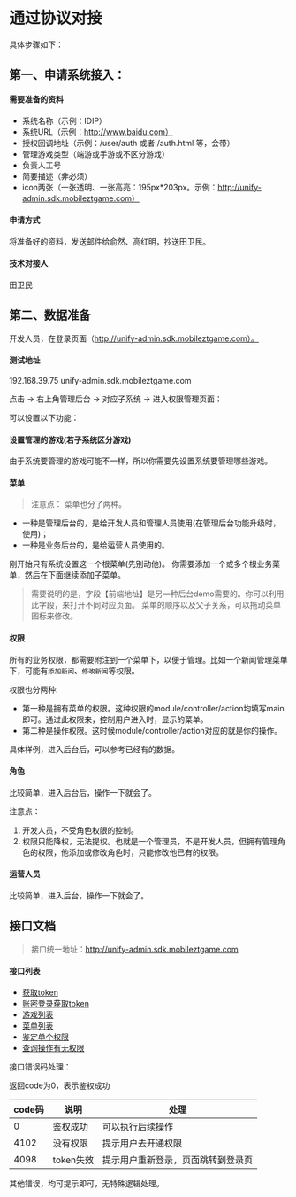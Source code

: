 # 通过协议对接

具体步骤如下：

## 第一、申请系统接入：

#### 需要准备的资料
- 系统名称（示例：IDIP）
- 系统URL（示例：http://www.baidu.com）
- 授权回调地址（示例：/user/auth 或者 /auth.html 等，会带）
- 管理游戏类型（端游或手游或不区分游戏）
- 负责人工号
- 简要描述（非必须）
- icon两张（一张透明、一张高亮：195px*203px。示例：http://unify-admin.sdk.mobileztgame.com）

#### 申请方式

将准备好的资料，发送邮件给俞然、高红明，抄送田卫民。

#### 技术对接人

田卫民

## 第二、数据准备

开发人员，在登录页面（http://unify-admin.sdk.mobileztgame.com）。

#### 测试地址
192.168.39.75 unify-admin.sdk.mobileztgame.com

点击 -> 右上角管理后台 -> 对应子系统 -> 进入权限管理页面：

可以设置以下功能：

#### 设置管理的游戏(若子系统区分游戏)

由于系统要管理的游戏可能不一样，所以你需要先设置系统要管理哪些游戏。

#### 菜单
> 注意点：
菜单也分了两种。
- 一种是管理后台的，是给开发人员和管理人员使用(在管理后台功能升级时，使用)；
- 一种是业务后台的，是给运营人员使用的。

刚开始只有系统设置这一个根菜单(先别动他)。
你需要添加一个或多个根业务菜单，然后在下面继续添加子菜单。

> 需要说明的是，字段【前端地址】是另一种后台demo需要的。你可以利用此字段，来打开不同对应页面。
> 菜单的顺序以及父子关系，可以拖动菜单图标来修改。

#### 权限

所有的业务权限，都需要附注到一个菜单下，以便于管理。比如一个新闻管理菜单下，可能有```添加新闻```、```修改新闻```等权限。

权限也分两种:
- 第一种是拥有菜单的权限。这种权限的module/controller/action均填写main即可。通过此权限来，控制用户进入时，显示的菜单。
- 第二种是操作权限。这时候module/controller/action对应的就是你的操作。

具体样例，进入后台后，可以参考已经有的数据。

#### 角色
比较简单，进入后台后，操作一下就会了。

注意点：
1. 开发人员，不受角色权限的控制。
2. 权限只能降权，无法提权。也就是一个管理员，不是开发人员，但拥有管理角色的权限，他添加或修改角色时，只能修改他已有的权限。

#### 运营人员
比较简单，进入后台，操作一下就会了。

## 接口文档

> 接口统一地址：http://unify-admin.sdk.mobileztgame.com

#### 接口列表
- [获取token](./doc_source/getToken.md)
- [账密登录获取token](./doc_source/getTokenByPassword.md)
- [游戏列表](./doc_source/gameList.md)
- [菜单列表](./doc_source/gameMenus.md)
- [鉴定单个权限](./doc_source/verify.md)
- [查询操作有无权限](./doc_source/checkPrivilege.md)


接口错误码处理：

返回code为0，表示鉴权成功

| code码 | 说明 | 处理 |
| --- | --- | --- |
| 0 | 鉴权成功 | 可以执行后续操作 |
| 4102 | 没有权限 | 提示用户去开通权限 |
| 4098 | token失效 | 提示用户重新登录，页面跳转到登录页 |

其他错误，均可提示即可，无特殊逻辑处理。


















